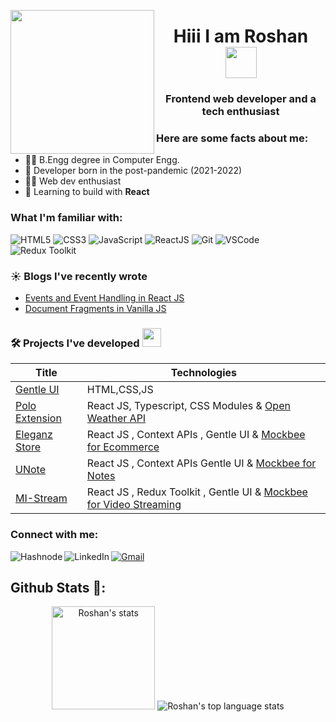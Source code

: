 <p align = "center">
<img width="230" align="Left" src = "https://res.cloudinary.com/ddglxo0l3/image/upload/v1631424300/Self/ezgif-5-68a1793b1a9d_yea9o1.gif" />
</p>

<h1 align = "center">
  Hiii I am Roshan <img src="https://c.tenor.com/Wx9IEmZZXSoAAAAi/hi.gif" width="50px" height="50px">
</h1> 
<h3 align="center">Frontend web developer and a tech enthusiast</h3>

<h3>Here are some facts about me:</h3>

- 👩‍🎓 B.Engg degree in Computer Engg.
- 🧠 Developer born in the post-pandemic (2021-2022)
- 👩‍💻 Web dev enthusiast
- 🌱 Learning to build with **React**


<h3 align="left">What I'm familiar with:</h3>
<p>
<img src="https://img.shields.io/badge/HTML5-ED9526?style=for-the-badge&logo=html5&logoColor=white" alt="HTML5" />
<img src="https://img.shields.io/badge/CSS3-1672EC?style=for-the-badge&logo=css3&logoColor=white" alt="CSS3" />
<img src="https://img.shields.io/badge/JavaScript-F0D042?style=for-the-badge&logo=javascript&logoColor=black" alt="JavaScript" />
<img src="https://img.shields.io/badge/React-20232A?style=for-the-badge&logo=react&logoColor=61DAFB" alt="ReactJS" />
<img src="https://img.shields.io/badge/Git-DA100B?style=for-the-badge&logo=git&logoColor=white" alt="Git" /> 
<img src="https://img.shields.io/badge/Visual_Studio_Code-2E41B6?style=for-the-badge&logo=visual%20studio%20code&logoColor=white" alt="VSCode" />
<img src="https://img.shields.io/badge/Redux-593D88?style=for-the-badge&logo=redux&logoColor=white" alt="Redux Toolkit" />
</p>

###  ☀️ Blogs I've recently wrote 
- [Events and Event Handling in React JS](https://roshaann.hashnode.dev/events-and-event-handling-in-react-js)
- [Document Fragments in Vanilla JS](https://roshaann.hashnode.dev/document-fragments-in-vanilla-js)

### 🛠 Projects I've developed  <img src="https://emojis.slackmojis.com/emojis/images/1593555389/9579/blob_excited.gif?1593555389" width="30"/>
| Title | Technologies |
| --- | --- |
[Gentle UI](https://gentle-ui.netlify.app) | HTML,CSS,JS
[Polo Extension](https://polo-extension.vercel.app) | React JS, Typescript, CSS Modules & [Open Weather API](https://openweathermap.org/api)
[Eleganz Store](https://eleganz-store.netlify.app) | React JS , Context APIs , Gentle UI & [Mockbee for Ecommerce](https://mockbee.netlify.app/docs/api/apps/e-commerce)
[UNote](https://notes-app-recreated.vercel.app) | React JS , Context APIs Gentle UI & [Mockbee for Notes](https://mockbee.netlify.app/docs/api/apps/notes-app/)
[MI-Stream](https://mi-stream.vercel.app) | React JS , Redux Toolkit , Gentle UI & [Mockbee for Video Streaming](https://mockbee.netlify.app/docs/api/apps/video-library)

<h3 align="left">Connect with me:</h3>
<a href="mailto:devenforced@gmail.com"><img src="https://img.shields.io/badge/Gmail-DA100B?style=for-the-badge&logo=gmail&logoColor=white" alt="Gmail"/></a> 
<a href="https://roshaann.hashnode.dev/"><img src="https://img.shields.io/badge/Hashnode-0f56b3?style=for-the-badge&logo=hashnode&logoColor=white" alt="Hashnode" align="left" /> </a>
<a href="https://linkedin.com/in/j-roshan"><img src="https://img.shields.io/badge/LinkedIn-223189?style=for-the-badge&logo=linkedin&logoColor=white" alt="LinkedIn" align="left"/></a>

## Github Stats 📃:

<p align="center">
    <img height="165" src="https://github-readme-stats.vercel.app/api?username=dev-enforced&count_private=true&include_all_commits=true&theme=tokyonight" alt="Roshan's stats" />
    <img src="https://github-readme-stats.vercel.app/api/top-langs/?username=dev-enforced&layout=compact&theme=tokyonight" alt="Roshan's top language stats" />
</p>
